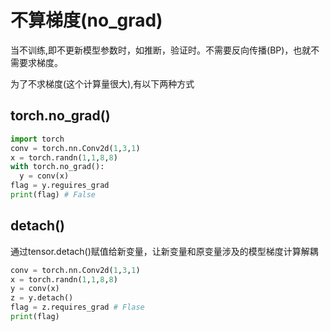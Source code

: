 # 不算梯度(no_grad)

当不训练,即不更新模型参数时，如推断，验证时。不需要反向传播(BP)，也就不需要求梯度。

为了不求梯度(这个计算量很大),有以下两种方式

## torch.no_grad()
```py
import torch 
conv = torch.nn.Conv2d(1,3,1)
x = torch.randn(1,1,8,8)
with torch.no_grad():
  y = conv(x)
flag = y.reguires_grad
print(flag) # False
```

## detach()

通过tensor.detach()赋值给新变量，让新变量和原变量涉及的模型梯度计算解耦

```py
conv = torch.nn.Conv2d(1,3,1)
x = torch.randn(1,1,8,8)
y = conv(x)
z = y.detach()
flag = z.requires_grad # Flase
print(flag)
```
